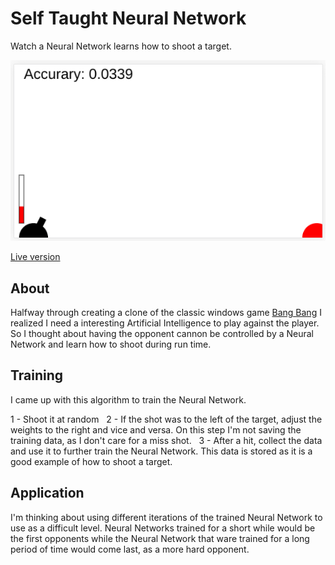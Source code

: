 # Self Taught Neural Network

Watch a Neural Network learns how to shoot a target.

![screenshot](screenshot.png)

[Live version](https://victorribeiro.com/bangBangML)

## About

Halfway through creating a clone of the classic windows game [Bang Bang](https://archive.org/details/win3_BANGBANG) I realized I need a interesting Artificial Intelligence to play against the player. So I thought about having the opponent cannon be controlled by a Neural Network and learn how to shoot during run time. 


## Training

I came up with this algorithm to train the Neural Network. 

1 - Shoot it at random  
2 - If the shot was to the left of the target, adjust the weights to the right and vice and versa. On this step I'm not saving the training data, as I don't care for a miss shot.  
3 - After a hit, collect the data and use it to further train the Neural Network. This data is stored as it is a good example of how to shoot a target.  

## Application

I'm thinking about using different iterations of the trained Neural Network to use as a difficult level. Neural Networks trained for a short while would be the first opponents while the Neural Network that ware trained for a long period of time would come last, as a more hard opponent.
